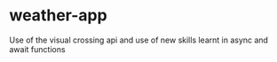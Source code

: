# weather-app
Use of the visual crossing api and use of new skills learnt in async and await functions
